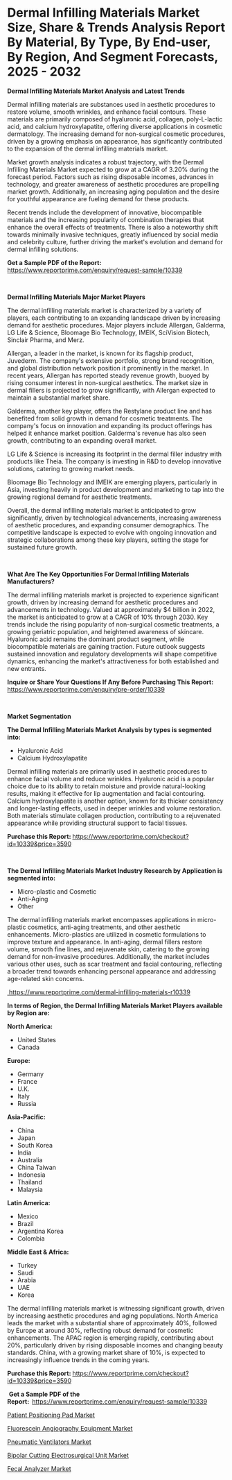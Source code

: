 <p><h1>Dermal Infilling Materials Market Size, Share & Trends Analysis Report By Material, By Type, By End-user, By Region, And Segment Forecasts, 2025 - 2032</h1></p><p><strong>Dermal Infilling Materials Market Analysis and Latest Trends</strong></p>
<p><p>Dermal infilling materials are substances used in aesthetic procedures to restore volume, smooth wrinkles, and enhance facial contours. These materials are primarily composed of hyaluronic acid, collagen, poly-L-lactic acid, and calcium hydroxylapatite, offering diverse applications in cosmetic dermatology. The increasing demand for non-surgical cosmetic procedures, driven by a growing emphasis on appearance, has significantly contributed to the expansion of the dermal infilling materials market. </p><p>Market growth analysis indicates a robust trajectory, with the Dermal Infilling Materials Market expected to grow at a CAGR of 3.20% during the forecast period. Factors such as rising disposable incomes, advances in technology, and greater awareness of aesthetic procedures are propelling market growth. Additionally, an increasing aging population and the desire for youthful appearance are fueling demand for these products. </p><p>Recent trends include the development of innovative, biocompatible materials and the increasing popularity of combination therapies that enhance the overall effects of treatments. There is also a noteworthy shift towards minimally invasive techniques, greatly influenced by social media and celebrity culture, further driving the market's evolution and demand for dermal infilling solutions.</p></p>
<p><strong>Get a Sample PDF of the Report:&nbsp;</strong> <a href="https://www.reportprime.com/enquiry/request-sample/10339?utm_campaign=7&utm_medium=2&utm_source=Github&utm_content=ia&utm_term=20032025&utm_id=dermal-infilling-materials">https://www.reportprime.com/enquiry/request-sample/10339</a></p>
<p>&nbsp;</p>
<p><strong>Dermal Infilling Materials Major Market Players</strong></p>
<p><p>The dermal infilling materials market is characterized by a variety of players, each contributing to an expanding landscape driven by increasing demand for aesthetic procedures. Major players include Allergan, Galderma, LG Life & Science, Bloomage Bio Technology, IMEIK, SciVision Biotech, Sinclair Pharma, and Merz.</p><p>Allergan, a leader in the market, is known for its flagship product, Juvederm. The company's extensive portfolio, strong brand recognition, and global distribution network position it prominently in the market. In recent years, Allergan has reported steady revenue growth, buoyed by rising consumer interest in non-surgical aesthetics. The market size in dermal fillers is projected to grow significantly, with Allergan expected to maintain a substantial market share.</p><p>Galderma, another key player, offers the Restylane product line and has benefited from solid growth in demand for cosmetic treatments. The company's focus on innovation and expanding its product offerings has helped it enhance market position. Galderma's revenue has also seen growth, contributing to an expanding overall market.</p><p>LG Life & Science is increasing its footprint in the dermal filler industry with products like Theia. The company is investing in R&D to develop innovative solutions, catering to growing market needs.</p><p>Bloomage Bio Technology and IMEIK are emerging players, particularly in Asia, investing heavily in product development and marketing to tap into the growing regional demand for aesthetic treatments.</p><p>Overall, the dermal infilling materials market is anticipated to grow significantly, driven by technological advancements, increasing awareness of aesthetic procedures, and expanding consumer demographics. The competitive landscape is expected to evolve with ongoing innovation and strategic collaborations among these key players, setting the stage for sustained future growth.</p></p>
<p>&nbsp;</p>
<p><strong>What Are The Key Opportunities For Dermal Infilling Materials Manufacturers?</strong></p>
<p><p>The dermal infilling materials market is projected to experience significant growth, driven by increasing demand for aesthetic procedures and advancements in technology. Valued at approximately $4 billion in 2022, the market is anticipated to grow at a CAGR of 10% through 2030. Key trends include the rising popularity of non-surgical cosmetic treatments, a growing geriatric population, and heightened awareness of skincare. Hyaluronic acid remains the dominant product segment, while biocompatible materials are gaining traction. Future outlook suggests sustained innovation and regulatory developments will shape competitive dynamics, enhancing the market's attractiveness for both established and new entrants.</p></p>
<p><strong>Inquire or Share Your Questions If Any Before Purchasing This Report:</strong> <a href="https://www.reportprime.com/enquiry/pre-order/10339?utm_campaign=7&utm_medium=2&utm_source=Github&utm_content=ia&utm_term=20032025&utm_id=dermal-infilling-materials">https://www.reportprime.com/enquiry/pre-order/10339</a></p>
<p>&nbsp;</p>
<p><strong>Market Segmentation</strong></p>
<p><strong>The Dermal Infilling Materials Market Analysis by types is segmented into:</strong></p>
<p><ul><li>Hyaluronic Acid</li><li>Calcium Hydroxylapatite</li></ul></p>
<p><p>Dermal infilling materials are primarily used in aesthetic procedures to enhance facial volume and reduce wrinkles. Hyaluronic acid is a popular choice due to its ability to retain moisture and provide natural-looking results, making it effective for lip augmentation and facial contouring. Calcium hydroxylapatite is another option, known for its thicker consistency and longer-lasting effects, used in deeper wrinkles and volume restoration. Both materials stimulate collagen production, contributing to a rejuvenated appearance while providing structural support to facial tissues.</p></p>
<p><strong>Purchase this Report:&nbsp;</strong><a href="https://www.reportprime.com/checkout?id=10339&price=3590&utm_campaign=7&utm_medium=2&utm_source=Github&utm_content=ia&utm_term=20032025&utm_id=dermal-infilling-materials">https://www.reportprime.com/checkout?id=10339&price=3590</a></p>
<p>&nbsp;</p>
<p><strong>The Dermal Infilling Materials Market Industry Research by Application is segmented into:</strong></p>
<p><ul><li>Micro-plastic and Cosmetic</li><li>Anti-Aging</li><li>Other</li></ul></p>
<p><p>The dermal infilling materials market encompasses applications in micro-plastic cosmetics, anti-aging treatments, and other aesthetic enhancements. Micro-plastics are utilized in cosmetic formulations to improve texture and appearance. In anti-aging, dermal fillers restore volume, smooth fine lines, and rejuvenate skin, catering to the growing demand for non-invasive procedures. Additionally, the market includes various other uses, such as scar treatment and facial contouring, reflecting a broader trend towards enhancing personal appearance and addressing age-related skin concerns.</p></p>
<p><a href="https://www.reportprime.com/dermal-infilling-materials-r10339?utm_campaign=7&utm_medium=2&utm_source=Github&utm_content=ia&utm_term=20032025&utm_id=dermal-infilling-materials">&nbsp;https://www.reportprime.com/dermal-infilling-materials-r10339</a></p>
<p><strong>In terms of Region, the Dermal Infilling Materials Market Players available by Region are:</strong></p>
<p>
    <p> <strong> North America: </strong>
        <ul>
            <li>United States</li>
            <li>Canada</li>
        </ul>
        </p> 
    <p> <strong> Europe: </strong>
        <ul>
            <li>Germany</li>
            <li>France</li>
            <li>U.K.</li>
            <li>Italy</li>
            <li>Russia</li>
        </ul>
        </p> 
    <p> <strong> Asia-Pacific: </strong>
        <ul>
            <li>China</li>
            <li>Japan</li>
            <li>South Korea</li>
            <li>India</li>
            <li>Australia</li>
            <li>China Taiwan</li>
            <li>Indonesia</li>
            <li>Thailand</li>
            <li>Malaysia</li>
        </ul>
        </p> 
    <p> <strong> Latin America: </strong>
        <ul>
            <li>Mexico</li>
            <li>Brazil</li>
            <li>Argentina Korea</li>
            <li>Colombia</li>
        </ul>
        </p> 
    <p> <strong> Middle East & Africa: </strong>
        <ul>
            <li>Turkey</li>
            <li>Saudi</li>
            <li>Arabia</li>
            <li>UAE</li>
            <li>Korea</li>
        </ul>
    </p>
    </p>
<p><p>The dermal infilling materials market is witnessing significant growth, driven by increasing aesthetic procedures and aging populations. North America leads the market with a substantial share of approximately 40%, followed by Europe at around 30%, reflecting robust demand for cosmetic enhancements. The APAC region is emerging rapidly, contributing about 20%, particularly driven by rising disposable incomes and changing beauty standards. China, with a growing market share of 10%, is expected to increasingly influence trends in the coming years.</p></p>
<p><strong>Purchase this Report: </strong><a href="https://www.reportprime.com/checkout?id=10339&price=3590&utm_campaign=7&utm_medium=2&utm_source=Github&utm_content=ia&utm_term=20032025&utm_id=dermal-infilling-materials">https://www.reportprime.com/checkout?id=10339&price=3590</a></p>
<p>&nbsp;<strong>Get a Sample PDF of the Report:&nbsp;&nbsp;</strong><a href="https://www.reportprime.com/enquiry/request-sample/10339?utm_campaign=7&utm_medium=2&utm_source=Github&utm_content=ia&utm_term=20032025&utm_id=dermal-infilling-materials">https://www.reportprime.com/enquiry/request-sample/10339</a></p>
<p><strong></strong></p>
<p><p><a href="https://github.com/provorikovar/Market-Research-Report-List-7/blob/main/patient-positioning-pad-market.md?utm_campaign=7&utm_medium=2&utm_source=Github&utm_content=ia&utm_term=20032025&utm_id=dermal-infilling-materials">Patient Positioning Pad Market</a></p><p><a href="https://github.com/angelajermaine/Market-Research-Report-List-6/blob/main/fluorescein-angiography-equipment-market.md?utm_campaign=7&utm_medium=2&utm_source=Github&utm_content=ia&utm_term=20032025&utm_id=dermal-infilling-materials">Fluorescein Angiography Equipment Market</a></p><p><a href="https://github.com/FahadAhmed223/Market-Research-Report-List-1/blob/main/pneumatic-ventilators-market.md?utm_campaign=7&utm_medium=2&utm_source=Github&utm_content=ia&utm_term=20032025&utm_id=dermal-infilling-materials">Pneumatic Ventilators Market</a></p><p><a href="https://github.com/CliffMedina6/Market-Research-Report-List-7/blob/main/bipolar-cutting-electrosurgical-unit-market.md?utm_campaign=7&utm_medium=2&utm_source=Github&utm_content=ia&utm_term=20032025&utm_id=dermal-infilling-materials">Bipolar Cutting Electrosurgical Unit Market</a></p><p><a href="https://github.com/NargisHussain432/Market-Research-Report-List-1/blob/main/fecal-analyzer-market.md?utm_campaign=7&utm_medium=2&utm_source=Github&utm_content=ia&utm_term=20032025&utm_id=dermal-infilling-materials">Fecal Analyzer Market</a></p></p>